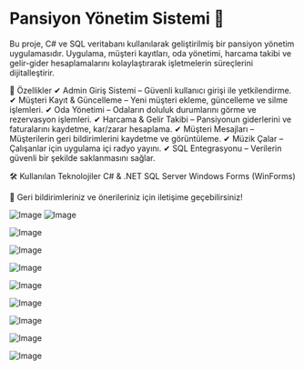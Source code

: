 # Pansiyon Yönetim Sistemi 🏨
Bu proje, C# ve SQL veritabanı kullanılarak geliştirilmiş bir pansiyon yönetim uygulamasıdır. Uygulama, müşteri kayıtları, oda yönetimi, harcama takibi ve gelir-gider hesaplamalarını kolaylaştırarak işletmelerin süreçlerini dijitalleştirir.

🚀 Özellikler
✔ Admin Giriş Sistemi – Güvenli kullanıcı girişi ile yetkilendirme.
✔ Müşteri Kayıt & Güncelleme – Yeni müşteri ekleme, güncelleme ve silme işlemleri.
✔ Oda Yönetimi – Odaların doluluk durumlarını görme ve rezervasyon işlemleri.
✔ Harcama & Gelir Takibi – Pansiyonun giderlerini ve faturalarını kaydetme, kar/zarar hesaplama.
✔ Müşteri Mesajları – Müşterilerin geri bildirimlerini kaydetme ve görüntüleme.
✔ Müzik Çalar – Çalışanlar için uygulama içi radyo yayını.
✔ SQL Entegrasyonu – Verilerin güvenli bir şekilde saklanmasını sağlar.

🛠 Kullanılan Teknolojiler
C# & .NET SQL Server
Windows Forms (WinForms)

📩 Geri bildirimleriniz ve önerileriniz için iletişime geçebilirsiniz!

![Image](https://github.com/user-attachments/assets/b03d4fab-97c6-4b34-97a5-991729deec20)
![Image](https://github.com/user-attachments/assets/86c0ec93-d422-487a-9aec-229da8a5bdb7)

![Image](https://github.com/user-attachments/assets/e7512cd3-2a0a-4db7-a0ee-2c34a8b60ea5)

![Image](https://github.com/user-attachments/assets/3963a885-635e-40b0-a4e6-d4945e0de482)

![Image](https://github.com/user-attachments/assets/43ffaf91-6b03-4cde-8516-4af2db77067a)

![Image](https://github.com/user-attachments/assets/822500df-c93e-4d98-a907-91866d8f77ec)

![Image](https://github.com/user-attachments/assets/8550915b-2fd1-4dbb-9422-f78f05354e67)

![Image](https://github.com/user-attachments/assets/8b21612f-73d8-44bc-96f1-4864cad1cab6)

![Image](https://github.com/user-attachments/assets/9d69d8cd-1586-4833-a423-cc25e5cf2d0d)

![Image](https://github.com/user-attachments/assets/8616b7f6-ac07-42ea-a32e-2df26a76bfa9)
